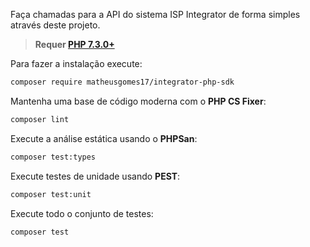 Faça chamadas para a API do sistema ISP Integrator de forma simples através deste projeto.

> **Requer [PHP 7.3.0+](https://php.net/releases/)**


Para fazer a instalação execute:
```bash
composer require matheusgomes17/integrator-php-sdk
```

Mantenha uma base de código moderna com o **PHP CS Fixer**:
```bash
composer lint
```

Execute a análise estática usando o **PHPSan**:
```bash
composer test:types
```

Execute testes de unidade usando **PEST**:
```bash
composer test:unit
```

Execute todo o conjunto de testes:
```bash
composer test
```
